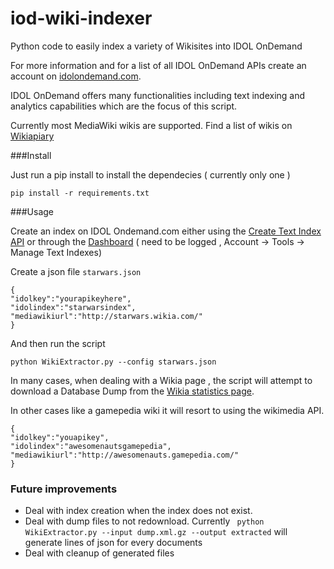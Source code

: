 iod-wiki-indexer
================

Python code to easily index a variety of Wikisites into IDOL OnDemand

For more information and for a list of all IDOL OnDemand APIs create an account on [idolondemand.com](http://idolondemand.com).

IDOL OnDemand offers many functionalities including text indexing and analytics capabilities which are the focus of this script.

Currently most MediaWiki wikis are supported. Find a list of wikis on [Wikiapiary](https://wikiapiary.com/wiki/Websites)

###Install


Just run a pip install to install the dependecies ( currently only one )

```
pip install -r requirements.txt
```

###Usage

Create an index on IDOL Ondemand.com either using the [Create Text Index API](https://www.idolondemand.com/developer/apis/createtextindex#overview) or through the [Dashboard](https://www.idolondemand.com/account/text-indexes.html) ( need to be logged , Account -> Tools -> Manage Text Indexes)

Create a json file ```starwars.json``` 

```
{
"idolkey":"yourapikeyhere",
"idolindex":"starwarsindex",
"mediawikiurl":"http://starwars.wikia.com/"
}
```

And then run the script 

```
python WikiExtractor.py --config starwars.json
```

In many cases, when dealing with a Wikia page , the script will attempt to download a Database Dump from the
[Wikia statistics page](http://starwars.wikia.com/wiki/Special:Statistics).

In other cases like a gamepedia wiki it will resort to using the wikimedia API. 

```
{
"idolkey":"youapikey",
"idolindex":"awesomenautsgamepedia",
"mediawikiurl":"http://awesomenauts.gamepedia.com/"
}
```


### Future improvements

* Deal with index creation when the index does not exist.
* Deal with dump files to not redownload. Currently ``` python WikiExtractor.py --input dump.xml.gz --output extracted``` will generate lines of json for every documents
* Deal with cleanup of generated files
